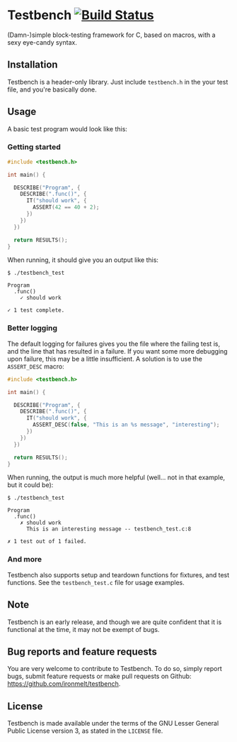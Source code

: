 # Testbench [![Build Status](https://travis-ci.org/ironmelt/testbench.svg?branch=master)](https://travis-ci.org/ironmelt/testbench)

(Damn-)simple block-testing framework for C, based on macros, with a sexy eye-candy syntax.

## Installation

Testbench is a header-only library. Just include `testbench.h` in the your test file, and you're basically
done.

## Usage

A basic test program would look like this:

### Getting started

```c
#include <testbench.h>

int main() {

  DESCRIBE("Program", {
    DESCRIBE(".func()", {
      IT("should work", {
        ASSERT(42 == 40 + 2);
      })
    })
  })

  return RESULTS();
}
```

When running, it should give you an output like this:

```
$ ./testbench_test

Program
  .func()
    ✓ should work

✓ 1 test complete.
```

### Better logging

The default logging for failures gives you the file where the failing test is, and the line that has resulted in a
failure. If you want some more debugging upon failure, this may be a little insufficient. A solution is to use the
`ASSERT_DESC` macro:

```c
#include <testbench.h>

int main() {

  DESCRIBE("Program", {
    DESCRIBE(".func()", {
      IT("should work", {
        ASSERT_DESC(false, "This is an %s message", "interesting");
      })
    })
  })

  return RESULTS();
}
```

When running, the output is much more helpful (well... not in that example, but it could be):

```
$ ./testbench_test

Program
  .func()
    ✗ should work
      This is an interesting message -- testbench_test.c:8

✗ 1 test out of 1 failed.
```

### And more

Testbench also supports setup and teardown functions for fixtures, and test functions. See the `testbench_test.c`
file for usage examples.

## Note

Testbench is an early release, and though we are quite confident that it is functional at the time, it may
not be exempt of bugs.

## Bug reports and feature requests

You are very welcome to contribute to Testbench. To do so, simply report bugs, submit feature requests or make pull
requests on Github: https://github.com/ironmelt/testbench.

## License

Testbench is made available under the terms of the GNU Lesser General Public License version 3, as stated in the
`LICENSE` file.
